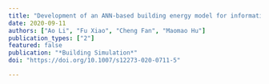 ```yaml
---
title: "Development of an ANN-based building energy model for information-poor buildings using transfer learning"
date: 2020-09-11
authors: ["Ao Li", "Fu Xiao", "Cheng Fan", "Maomao Hu"]
publication_types: ["2"]
featured: false
publication: "*Building Simulation*"
doi: "https://doi.org/10.1007/s12273-020-0711-5"

---
```

